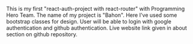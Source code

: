 This is my first "react-auth-project with react-router" with Programming Hero Team. The name of my project is "Bahon". Here I've used some bootstrap classes for design. User will be able to login with google authentication and github authentication. Live website link given in about section on github repository.